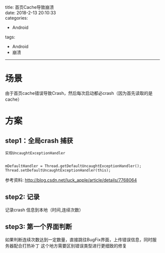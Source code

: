 title: 首页Cache导致崩溃    
date: 2018-2-13 20:10:33    
categories:    
- Android    
       
       
       
tags:       
- Android    
- 崩溃    
    
---

# 场景  
由于首页cache错误导致Crash，然后每次启动都必crash（因为首先读取的是cache）  
# 方案  
## step1：全局crash 捕获  
    实现UncaughtExceptionHandler
    
    
	mDefaultHandler = Thread.getDefaultUncaughtExceptionHandler();
	Thread.setDefaultUncaughtExceptionHandler(this);
	 
	 
参考资料: http://blog.csdn.net/luck_apple/article/details/7768064

## step2: 记录
记录crash 信息到本地（时间,连续次数）

## step3: 第一个界面判断
如果判断连续次数达到一定数量，直接跳往BugFix界面，上传错误信息，同时服务器配合打热补丁
这个地方需要区别错误类型进行更细致的修复
